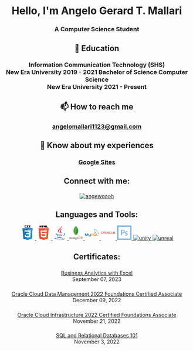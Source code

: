 <h1 align="center">Hello, I'm Angelo Gerard T. Mallari</h1>
<h3 align="center">A Computer Science Student</h3>

<h2 align="center">🏫 Education</h2> <h3 align="center">Information Communication Technology (SHS) <br>New Era University 2019 - 2021 Bachelor of Science Computer Science <br> New Era University 2021 - Present</h3>

<h2 align="center">📫 How to reach me </h2><h3 align="center"><a href ="mailto:angelomallari1123@gmail.com">angelomallari1123@gmail.com</a></h3>

<h2 align="center">📄 Know about my experiences</h2><h3 align="center"><a href ="https://sites.google.com/neu.edu.ph/angelomallari/home?authuser=0"><center>Google Sites</center></a> </h3>

<h2 align="center">Connect with me:</h2>
<p align="center"><a href="https://fb.com/angewoooh" target="blank"><img align="center" src="https://raw.githubusercontent.com/rahuldkjain/github-profile-readme-generator/master/src/images/icons/Social/facebook.svg" alt="angewoooh" height="30" width="40" /></a>
</p>

<h2 align="center">Languages and Tools:</h2>
<p align="center"> <a href="https://www.w3schools.com/css/" target="_blank" rel="noreferrer"> <img src="https://raw.githubusercontent.com/devicons/devicon/master/icons/css3/css3-original-wordmark.svg" alt="css3" width="40" height="40"/> </a> <a href="https://www.w3.org/html/" target="_blank" rel="noreferrer"> <img src="https://raw.githubusercontent.com/devicons/devicon/master/icons/html5/html5-original-wordmark.svg" alt="html5" width="40" height="40"/> </a> <a href="https://www.java.com" target="_blank" rel="noreferrer"> <img src="https://raw.githubusercontent.com/devicons/devicon/master/icons/java/java-original.svg" alt="java" width="40" height="40"/> </a> <a href="https://www.mongodb.com/" target="_blank" rel="noreferrer"> <img src="https://raw.githubusercontent.com/devicons/devicon/master/icons/mongodb/mongodb-original-wordmark.svg" alt="mongodb" width="40" height="40"/> </a> <a href="https://www.mysql.com/" target="_blank" rel="noreferrer"> <img src="https://raw.githubusercontent.com/devicons/devicon/master/icons/mysql/mysql-original-wordmark.svg" alt="mysql" width="40" height="40"/> </a> <a href="https://www.oracle.com/" target="_blank" rel="noreferrer"> <img src="https://raw.githubusercontent.com/devicons/devicon/master/icons/oracle/oracle-original.svg" alt="oracle" width="40" height="40"/> </a> <a href="https://www.photoshop.com/en" target="_blank" rel="noreferrer"> <img src="https://raw.githubusercontent.com/devicons/devicon/master/icons/photoshop/photoshop-line.svg" alt="photoshop" width="40" height="40"/> </a> <a href="https://unity.com/" target="_blank" rel="noreferrer"> <img src="https://www.vectorlogo.zone/logos/unity3d/unity3d-icon.svg" alt="unity" width="40" height="40"/> </a> <a href="https://unrealengine.com/" target="_blank" rel="noreferrer"> <img src="https://raw.githubusercontent.com/kenangundogan/fontisto/036b7eca71aab1bef8e6a0518f7329f13ed62f6b/icons/svg/brand/unreal-engine.svg" alt="unreal" width="40" height="40"/> </a> </p>
<h2 align="center">Certificates: </h2>
<a href ="https://www.simplilearn.com/skillup-certificate-landing?token=eyJjb3Vyc2VfaWQiOiI2NjQiLCJjZXJ0aWZpY2F0ZV91cmwiOiJodHRwczpcL1wvY2VydGlmaWNhdGVzLnNpbXBsaWNkbi5uZXRcL3NoYXJlXC90aHVtYl80NDk4MDI5XzE2OTQwNTY0NjgucG5nIiwidXNlcm5hbWUiOiJBbmdlbG8gR2VyYXJkIFQuIE1hbGxhcmkifQ%3D%3D&utm_source=shared-certificate&utm_medium=lms&utm_campaign=shared-certificate-promotion&referrer=https%3A%2F%2Flms.simplilearn.com%2Fcourses%2F2738%2FBusiness-Analytics-with-Excel%2Fcertificate%2Fdownload-skillup&%24web_only=true&_branch_match_id=1228126295463985648&_branch_referrer=H4sIAAAAAAAAA8soKSkottLXL87MLcjJ1EssKNDLyczL1k%2FVN6o0KAjJ80kKcU4CAEstEfklAAAA"><h3 align="center"></h3><center>Business Analytics with Excel</a><br>September 07, 2023</center>

<a href ="https://catalog-education.oracle.com/pls/certview/sharebadge?id=67B5AD5655004EFDB9B1C993B7D16ACD148CEE4469BCF630283A91E74091FD33"><h3 align="center"></h3><center>Oracle Cloud Data Management 2022 Foundations Certified Associate</a><br>December 09, 2022</center>
<a href ="https://catalog-education.oracle.com/pls/certview/sharebadge?id=6D5A712478A131491801E8E655E0FE10F1A6C97A62AB5E68A83F7DBEF653E88F"><h3 align="center"></h3><center>Oracle Cloud Infrastructure 2022 Certified Foundations Associate</a><br>November 21, 2022</center>
<a href ="https://courses.cognitiveclass.ai/certificates/c3b917d8410d45fc80f42803d84c076b"><h3 align="center"></h3><center>SQL and Relational Databases 101</a><br>November 3, 2022</center>
